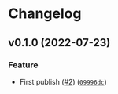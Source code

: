 # Changelog

<!--next-version-placeholder-->

## v0.1.0 (2022-07-23)
### Feature
* First publish ([#2](https://github.com/Bluetooth-Devices/moat-ble/issues/2)) ([`09996dc`](https://github.com/Bluetooth-Devices/moat-ble/commit/09996dc76f383e7df169b1e2fc8dcace04d83b8e))
